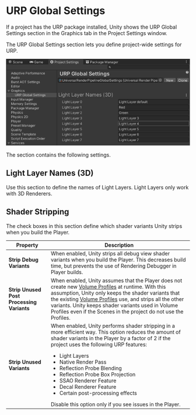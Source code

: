 # URP Global Settings

If a project has the URP package installed, Unity shows the URP Global Settings section in the Graphics tab in the Project Settings window.

The URP Global Settings section lets you define project-wide settings for URP.

![URP Settings Window](Images/Inspectors/global-settings.png)

The section contains the following settings.

## Light Layer Names (3D)

Use this section to define the names of Light Layers. Light Layers only work with 3D Renderers.

## Shader Stripping

The check boxes in this section define which shader variants Unity strips when you build the Player.

| **Property**              | **Description**                                              |
| --------------------------| ------------------------------------------------------------ |
| **Strip Debug Variants** | When enabled, Unity strips all debug view shader variants when you build the Player. This decreases build time, but prevents the use of Rendering Debugger in Player builds.  |
| **Strip Unused Post Processing Variants** | When enabled, Unity assumes that the Player does not create new [Volume Profiles](VolumeProfile.md) at runtime. With this assumption, Unity only keeps the shader variants that the existing [Volume Profiles](VolumeProfile.md) use, and strips all the other variants. Unity keeps shader variants used in Volume Profiles even if the Scenes in the project do not use the Profiles. |
| **Strip Unused Variants** | When enabled, Unity performs shader stripping in a more efficient way. This option reduces the amount of shader variants in the Player by a factor of 2 if the project uses the following URP features:<ul><li>Light Layers</li><li>Native Render Pass</li><li>Reflection Probe Blending</li><li>Reflection Probe Box Projection</li><li>SSAO Renderer Feature</li><li>Decal Renderer Feature</li><li>Certain post-processing effects</li></ul>Disable this option only if you see issues in the Player. |
